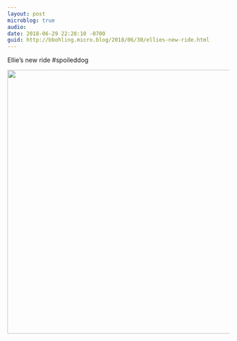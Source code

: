 ```yaml
---
layout: post
microblog: true
audio: 
date: 2018-06-29 22:28:10 -0700
guid: http://bbohling.micro.blog/2018/06/30/ellies-new-ride.html
---
```

Ellie’s new ride #spoileddog

<img src="http://micro.brandonbohling.com/uploads/2018/69e73e10e4.jpg" width="600" height="599" />
